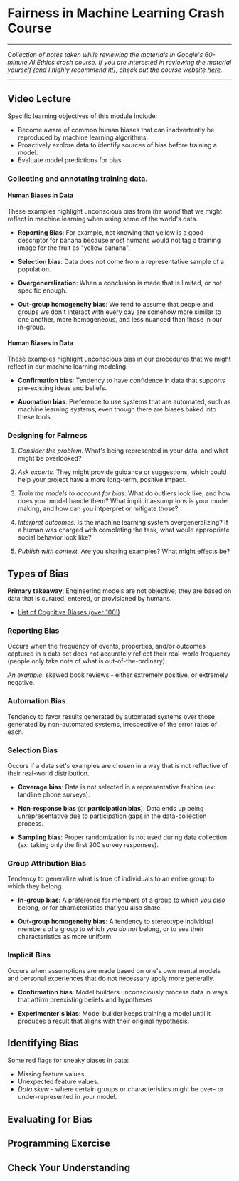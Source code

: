# Fairness in Machine Learning Crash Course

-----------------------------------

_Collection of notes taken while reviewing the materials in Google's 60-minute AI Ethics crash course. If you are interested in reviewing the material yourself (and I highly recommend it!), check out the course website [here](https://developers.google.com/machine-learning/crash-course/fairness/video-lecture)._

-----------------------------------

## Video Lecture
Specific learning objectives of this module include:

* Become aware of common human biases that can inadvertently be reproduced by machine learning algorithms.
* Proactively explore data to identify sources of bias before training a model.
* Evaluate model predictions for bias.

### Collecting and annotating training data.

#### Human Biases in Data
These examples highlight unconscious bias from _the world_ that we might reflect in machine learning when using some of the world's data.

* **Reporting Bias**: For example, not knowing that yellow is a good descriptor for banana because most humans would not tag a training image for the fruit as "yellow banana".

* **Selection bias**: Data does not come from a representative sample of a population.

* **Overgeneralization**: When a conclusion is made that is limited, or not specific enough.

* **Out-group homogeneity bias**: We tend to assume that people and groups we don't interact with every day are somehow more similar to one another, more homogeneous, and less nuanced than those in our in-group.

#### Human Biases in Data
These examples highlight unconscious bias in our procedures that we might reflect in our machine learning modeling.

* **Confirmation bias**: Tendency to have confidence in data that supports pre-existing ideas and beliefs.

* **Auomation bias**: Preference to use systems that are automated, such as machine learning systems, even though there are biases baked into these tools.

### Designing for Fairness

1. _Consider the problem._ What's being represented in your data, and what might be overlooked?

2. _Ask experts._ They might provide guidance or suggestions, which could help your project have a more long-term, positive impact.

3. _Train the models to account for bias._ What do outliers look like, and how does your model handle them? What implicit assumptions is your model making, and how can you intperpret or mitigate those?

4. _Interpret outcomes._ Is the machine learning system overgeneralizing? If a human was charged with completing the task, what would appropriate social behavior look like?

5. _Publish with context._ Are you sharing examples? What might effects be?

## Types of Bias

**Primary takeaway**: Engineering models are not objective; they are based on data that is curated, entered, or provisioned by humans.

* [List of Cognitive Biases (over 100!)](https://en.wikipedia.org/wiki/List_of_cognitive_biases)

### Reporting Bias
Occurs when the frequency of events, properties, and/or outcomes captured in a data set does not accurately reflect their real-world frequency (people only take note of what is out-of-the-ordinary).

_An example_: skewed book reviews - either extremely positive, or extremely negative.

### Automation Bias
Tendency to favor results generated by automated systems over those generated by non-automated systems, irrespective of the error rates of each.

### Selection Bias
Occurs if a data set's examples are chosen in a way that is not reflective of their real-world distribution.

* **Coverage bias**: Data is not selected in a representative fashion (ex: landline phone surveys).

* **Non-response bias** (or **participation bias**): Data ends up being unrepresentative due to participation gaps in the data-collection process.

* **Sampling bias**: Proper randomization is not used during data collection (ex: taking only the first 200 survey responses).

### Group Attribution Bias
Tendency to generalize what is true of individuals to an entire group to which they belong.

* **In-group bias**: A preference for members of a group to which _you also_ belong, or for characteristics that you also share.

* **Out-group homogeneity bias**: A tendency to stereotype individual members of a group to which _you do not_ belong, or to see their characteristics as more uniform.

### Implicit Bias
Occurs when assumptions are made based on one's own mental models and personal experiences that do not necessary apply more generally.

* **Confirmation bias**: Model builders unconsciously process data in ways that affirm preexisting beliefs and hypotheses

* **Experimenter's bias**: Model builder keeps training a model until it produces a result that aligns with their original hypothesis.

## Identifying Bias
Some red flags for sneaky biases in data:

* Missing feature values.
* Unexpected feature values.
* _Data skew_ - where certain groups or characteristics might be over- or under-represented in your model.

## Evaluating for Bias

## Programming Exercise

## Check Your Understanding
